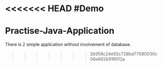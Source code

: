 <<<<<<< HEAD
#Demo
=======
# Practise-Java-Application
There is 2 simple application without involvement of database.
>>>>>>> 2b958c24e92c728bd77090030c06e692b919012a
